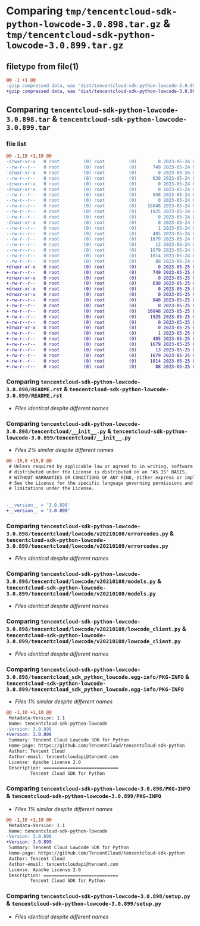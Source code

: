 # Comparing `tmp/tencentcloud-sdk-python-lowcode-3.0.898.tar.gz` & `tmp/tencentcloud-sdk-python-lowcode-3.0.899.tar.gz`

## filetype from file(1)

```diff
@@ -1 +1 @@
-gzip compressed data, was "dist/tencentcloud-sdk-python-lowcode-3.0.898.tar", last modified: Wed May 24 02:00:56 2023, max compression
+gzip compressed data, was "dist/tencentcloud-sdk-python-lowcode-3.0.899.tar", last modified: Thu May 25 00:30:46 2023, max compression
```

## Comparing `tencentcloud-sdk-python-lowcode-3.0.898.tar` & `tencentcloud-sdk-python-lowcode-3.0.899.tar`

### file list

```diff
@@ -1,19 +1,19 @@
-drwxr-xr-x   0 root         (0) root         (0)        0 2023-05-24 02:00:56.000000 tencentcloud-sdk-python-lowcode-3.0.898/
--rw-r--r--   0 root         (0) root         (0)      749 2023-05-24 02:00:56.000000 tencentcloud-sdk-python-lowcode-3.0.898/README.rst
-drwxr-xr-x   0 root         (0) root         (0)        0 2023-05-24 02:00:56.000000 tencentcloud-sdk-python-lowcode-3.0.898/tencentcloud/
--rw-r--r--   0 root         (0) root         (0)      630 2023-05-24 02:00:56.000000 tencentcloud-sdk-python-lowcode-3.0.898/tencentcloud/__init__.py
-drwxr-xr-x   0 root         (0) root         (0)        0 2023-05-24 02:00:56.000000 tencentcloud-sdk-python-lowcode-3.0.898/tencentcloud/lowcode/
-drwxr-xr-x   0 root         (0) root         (0)        0 2023-05-24 02:00:56.000000 tencentcloud-sdk-python-lowcode-3.0.898/tencentcloud/lowcode/v20210108/
--rw-r--r--   0 root         (0) root         (0)      948 2023-05-24 02:00:56.000000 tencentcloud-sdk-python-lowcode-3.0.898/tencentcloud/lowcode/v20210108/errorcodes.py
--rw-r--r--   0 root         (0) root         (0)        0 2023-05-24 02:00:56.000000 tencentcloud-sdk-python-lowcode-3.0.898/tencentcloud/lowcode/v20210108/__init__.py
--rw-r--r--   0 root         (0) root         (0)    16048 2023-05-24 02:00:56.000000 tencentcloud-sdk-python-lowcode-3.0.898/tencentcloud/lowcode/v20210108/models.py
--rw-r--r--   0 root         (0) root         (0)     1925 2023-05-24 02:00:56.000000 tencentcloud-sdk-python-lowcode-3.0.898/tencentcloud/lowcode/v20210108/lowcode_client.py
--rw-r--r--   0 root         (0) root         (0)        0 2023-05-24 02:00:56.000000 tencentcloud-sdk-python-lowcode-3.0.898/tencentcloud/lowcode/__init__.py
-drwxr-xr-x   0 root         (0) root         (0)        0 2023-05-24 02:00:56.000000 tencentcloud-sdk-python-lowcode-3.0.898/tencentcloud_sdk_python_lowcode.egg-info/
--rw-r--r--   0 root         (0) root         (0)        1 2023-05-24 02:00:56.000000 tencentcloud-sdk-python-lowcode-3.0.898/tencentcloud_sdk_python_lowcode.egg-info/dependency_links.txt
--rw-r--r--   0 root         (0) root         (0)      485 2023-05-24 02:00:56.000000 tencentcloud-sdk-python-lowcode-3.0.898/tencentcloud_sdk_python_lowcode.egg-info/SOURCES.txt
--rw-r--r--   0 root         (0) root         (0)     1679 2023-05-24 02:00:56.000000 tencentcloud-sdk-python-lowcode-3.0.898/tencentcloud_sdk_python_lowcode.egg-info/PKG-INFO
--rw-r--r--   0 root         (0) root         (0)       13 2023-05-24 02:00:56.000000 tencentcloud-sdk-python-lowcode-3.0.898/tencentcloud_sdk_python_lowcode.egg-info/top_level.txt
--rw-r--r--   0 root         (0) root         (0)     1679 2023-05-24 02:00:56.000000 tencentcloud-sdk-python-lowcode-3.0.898/PKG-INFO
--rw-r--r--   0 root         (0) root         (0)     1014 2023-05-24 02:00:56.000000 tencentcloud-sdk-python-lowcode-3.0.898/setup.py
--rw-r--r--   0 root         (0) root         (0)       88 2023-05-24 02:00:56.000000 tencentcloud-sdk-python-lowcode-3.0.898/setup.cfg
+drwxr-xr-x   0 root         (0) root         (0)        0 2023-05-25 00:30:46.000000 tencentcloud-sdk-python-lowcode-3.0.899/
+-rw-r--r--   0 root         (0) root         (0)      749 2023-05-25 00:30:45.000000 tencentcloud-sdk-python-lowcode-3.0.899/README.rst
+drwxr-xr-x   0 root         (0) root         (0)        0 2023-05-25 00:30:46.000000 tencentcloud-sdk-python-lowcode-3.0.899/tencentcloud/
+-rw-r--r--   0 root         (0) root         (0)      630 2023-05-25 00:30:45.000000 tencentcloud-sdk-python-lowcode-3.0.899/tencentcloud/__init__.py
+drwxr-xr-x   0 root         (0) root         (0)        0 2023-05-25 00:30:46.000000 tencentcloud-sdk-python-lowcode-3.0.899/tencentcloud/lowcode/
+drwxr-xr-x   0 root         (0) root         (0)        0 2023-05-25 00:30:46.000000 tencentcloud-sdk-python-lowcode-3.0.899/tencentcloud/lowcode/v20210108/
+-rw-r--r--   0 root         (0) root         (0)      948 2023-05-25 00:30:46.000000 tencentcloud-sdk-python-lowcode-3.0.899/tencentcloud/lowcode/v20210108/errorcodes.py
+-rw-r--r--   0 root         (0) root         (0)        0 2023-05-25 00:30:46.000000 tencentcloud-sdk-python-lowcode-3.0.899/tencentcloud/lowcode/v20210108/__init__.py
+-rw-r--r--   0 root         (0) root         (0)    16048 2023-05-25 00:30:46.000000 tencentcloud-sdk-python-lowcode-3.0.899/tencentcloud/lowcode/v20210108/models.py
+-rw-r--r--   0 root         (0) root         (0)     1925 2023-05-25 00:30:46.000000 tencentcloud-sdk-python-lowcode-3.0.899/tencentcloud/lowcode/v20210108/lowcode_client.py
+-rw-r--r--   0 root         (0) root         (0)        0 2023-05-25 00:30:46.000000 tencentcloud-sdk-python-lowcode-3.0.899/tencentcloud/lowcode/__init__.py
+drwxr-xr-x   0 root         (0) root         (0)        0 2023-05-25 00:30:46.000000 tencentcloud-sdk-python-lowcode-3.0.899/tencentcloud_sdk_python_lowcode.egg-info/
+-rw-r--r--   0 root         (0) root         (0)        1 2023-05-25 00:30:46.000000 tencentcloud-sdk-python-lowcode-3.0.899/tencentcloud_sdk_python_lowcode.egg-info/dependency_links.txt
+-rw-r--r--   0 root         (0) root         (0)      485 2023-05-25 00:30:46.000000 tencentcloud-sdk-python-lowcode-3.0.899/tencentcloud_sdk_python_lowcode.egg-info/SOURCES.txt
+-rw-r--r--   0 root         (0) root         (0)     1679 2023-05-25 00:30:46.000000 tencentcloud-sdk-python-lowcode-3.0.899/tencentcloud_sdk_python_lowcode.egg-info/PKG-INFO
+-rw-r--r--   0 root         (0) root         (0)       13 2023-05-25 00:30:46.000000 tencentcloud-sdk-python-lowcode-3.0.899/tencentcloud_sdk_python_lowcode.egg-info/top_level.txt
+-rw-r--r--   0 root         (0) root         (0)     1679 2023-05-25 00:30:46.000000 tencentcloud-sdk-python-lowcode-3.0.899/PKG-INFO
+-rw-r--r--   0 root         (0) root         (0)     1014 2023-05-25 00:30:45.000000 tencentcloud-sdk-python-lowcode-3.0.899/setup.py
+-rw-r--r--   0 root         (0) root         (0)       88 2023-05-25 00:30:46.000000 tencentcloud-sdk-python-lowcode-3.0.899/setup.cfg
```

### Comparing `tencentcloud-sdk-python-lowcode-3.0.898/README.rst` & `tencentcloud-sdk-python-lowcode-3.0.899/README.rst`

 * *Files identical despite different names*

### Comparing `tencentcloud-sdk-python-lowcode-3.0.898/tencentcloud/__init__.py` & `tencentcloud-sdk-python-lowcode-3.0.899/tencentcloud/__init__.py`

 * *Files 2% similar despite different names*

```diff
@@ -10,8 +10,8 @@
 # Unless required by applicable law or agreed to in writing, software
 # distributed under the License is distributed on an "AS IS" BASIS,
 # WITHOUT WARRANTIES OR CONDITIONS OF ANY KIND, either express or implied.
 # See the License for the specific language governing permissions and
 # limitations under the License.
 
 
-__version__ = '3.0.898'
+__version__ = '3.0.899'
```

### Comparing `tencentcloud-sdk-python-lowcode-3.0.898/tencentcloud/lowcode/v20210108/errorcodes.py` & `tencentcloud-sdk-python-lowcode-3.0.899/tencentcloud/lowcode/v20210108/errorcodes.py`

 * *Files identical despite different names*

### Comparing `tencentcloud-sdk-python-lowcode-3.0.898/tencentcloud/lowcode/v20210108/models.py` & `tencentcloud-sdk-python-lowcode-3.0.899/tencentcloud/lowcode/v20210108/models.py`

 * *Files identical despite different names*

### Comparing `tencentcloud-sdk-python-lowcode-3.0.898/tencentcloud/lowcode/v20210108/lowcode_client.py` & `tencentcloud-sdk-python-lowcode-3.0.899/tencentcloud/lowcode/v20210108/lowcode_client.py`

 * *Files identical despite different names*

### Comparing `tencentcloud-sdk-python-lowcode-3.0.898/tencentcloud_sdk_python_lowcode.egg-info/PKG-INFO` & `tencentcloud-sdk-python-lowcode-3.0.899/tencentcloud_sdk_python_lowcode.egg-info/PKG-INFO`

 * *Files 1% similar despite different names*

```diff
@@ -1,10 +1,10 @@
 Metadata-Version: 1.1
 Name: tencentcloud-sdk-python-lowcode
-Version: 3.0.898
+Version: 3.0.899
 Summary: Tencent Cloud Lowcode SDK for Python
 Home-page: https://github.com/TencentCloud/tencentcloud-sdk-python
 Author: Tencent Cloud
 Author-email: tencentcloudapi@tencent.com
 License: Apache License 2.0
 Description: ============================
         Tencent Cloud SDK for Python
```

### Comparing `tencentcloud-sdk-python-lowcode-3.0.898/PKG-INFO` & `tencentcloud-sdk-python-lowcode-3.0.899/PKG-INFO`

 * *Files 1% similar despite different names*

```diff
@@ -1,10 +1,10 @@
 Metadata-Version: 1.1
 Name: tencentcloud-sdk-python-lowcode
-Version: 3.0.898
+Version: 3.0.899
 Summary: Tencent Cloud Lowcode SDK for Python
 Home-page: https://github.com/TencentCloud/tencentcloud-sdk-python
 Author: Tencent Cloud
 Author-email: tencentcloudapi@tencent.com
 License: Apache License 2.0
 Description: ============================
         Tencent Cloud SDK for Python
```

### Comparing `tencentcloud-sdk-python-lowcode-3.0.898/setup.py` & `tencentcloud-sdk-python-lowcode-3.0.899/setup.py`

 * *Files identical despite different names*

